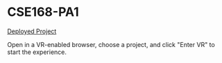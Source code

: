 # CSE168-PA1

[Deployed Project](https://jwvonk.github.io/CSE168-PA1/prog1A.html)  

Open in a VR-enabled browser, choose a project, and click "Enter VR" to start the experience.